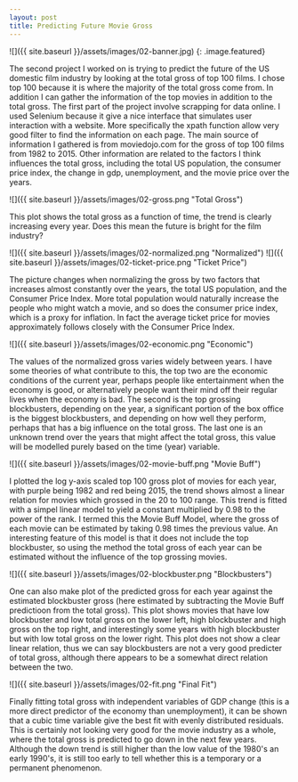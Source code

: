 ```yaml
---
layout: post
title: Predicting Future Movie Gross
---
```


![]({{ site.baseurl }}/assets/images/02-banner.jpg)
{: .image.featured}

The second project I worked on is trying to predict the future of the US domestic film industry by looking at the total gross of top 100 films. I chose top 100 because it is where the majority of the total gross come from. In addition I can gather the information of the top movies in addition to the total gross. The first part of the project involve scrapping for data online. I used Selenium because it give a nice interface that simulates user interaction with a website. More specifically the xpath function allow very good filter to find the information on each page. The main source of information I gathered is from moviedojo.com for the gross of top 100 films from 1982 to 2015. Other information are related to the factors I think influences the total gross, including the total US population, the consumer price index, the change in gdp, unemployment, and the movie price over the years.  

![]({{ site.baseurl }}/assets/images/02-gross.png "Total Gross")

This plot shows the total gross as a function of time, the trend is clearly increasing every year. Does this mean the future is bright for the film industry?  

![]({{ site.baseurl }}/assets/images/02-normalized.png "Normalized")
![]({{ site.baseurl }}/assets/images/02-ticket-price.png "Ticket Price")

The picture changes when normalizing the gross by two factors that increases almost constantly over the years, the total US population, and the Consumer Price Index. More total population would naturally increase the people who might watch a movie, and so does the consumer price index, which is a proxy for inflation. In fact the average ticket price for movies approximately follows closely with the Consumer Price Index.  

![]({{ site.baseurl }}/assets/images/02-economic.png "Economic")

The values of the normalized gross varies widely between years. I have some theories of what contribute to this, the top two are the economic conditions of the current year, perhaps people like entertainment when the economy is good, or alternatively people want their mind off their regular lives when the economy is bad. The second is the top grossing blockbusters, depending on the year, a significant portion of the box office is the biggest blockbusters, and depending on how well they perform, perhaps that has a big influence on the total gross. The last one is an unknown trend over the years that might affect the total gross, this value will be modelled purely based on the time (year) variable.  

![]({{ site.baseurl }}/assets/images/02-movie-buff.png "Movie Buff")

I plotted the log y-axis scaled top 100 gross plot of movies for each year, with purple being 1982 and red being 2015, the trend shows almost a linear relation for movies which grossed in the 20 to 100 range. This trend is fitted with a simpel linear model to yield a constant multiplied by 0.98 to the power of the rank. I termed this the Movie Buff Model, where the gross of each movie can be estimated by taking 0.98 times the previous value. An interesting feature of this model is that it does not include the top blockbuster, so using the method the total gross of each year can be estimated without the influence of the top grossing movies.  

![]({{ site.baseurl }}/assets/images/02-blockbuster.png "Blockbusters")

One can also make plot of the predicted gross for each year against the estimated blockbuster gross (here estimated by subtracting the Movie Buff predictioon from the total gross). This plot shows movies that have low blockbuster and low total gross on the lower left, high blockbuster and high gross on the top right, and interestingly some years with high blockbuster but with low total gross on the lower right. This plot does not show a clear linear relation, thus we can say blockbusters are not a very good predicter of total gross, although there appears to be a somewhat direct relation between the two.  

![]({{ site.baseurl }}/assets/images/02-fit.png "Final Fit")

Finally fitting total gross with independent variables of GDP change (this is a more direct predictor of the economy than unemployment), it can be shown that a cubic time variable give the best fit with evenly distributed residuals. This is certainly not looking very good for the movie industry as a whole, where the total gross is predicted to go down in the next few years. Although the down trend is still higher than the low value of the 1980's an early 1990's, it is still too early to tell whether this is a temporary or a permanent phenomenon.  


